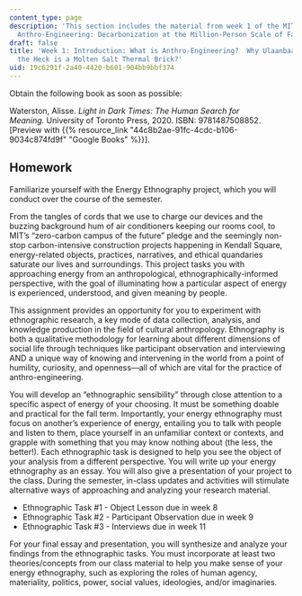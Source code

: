```yaml
---
content_type: page
description: 'This section includes the material from week 1 of the MIT course 21A.S01,
  Anthro-Engineering: Decarbonization at the Million-Person Scale of Fall 2023.'
draft: false
title: 'Week 1: Introduction: What is Anthro-Engineering?  Why Ulaanbaatar?  What
  the Heck is a Molten Salt Thermal Brick?'
uid: 19c6291f-2a40-4420-b601-904bb9bbf374
---
```

Obtain the following book as soon as possible: 

Waterston, Alisse. *Light in Dark Times: The Human Search for Meaning.* University of Toronto Press, 2020. ISBN: 9781487508852. \[Preview with {{% resource_link "44c8b2ae-91fc-4cdc-b106-9034c874fd9f" "Google Books" %}}\].

## Homework

Familiarize yourself with the Energy Ethnography project, which you will conduct over the course of the semester.

From the tangles of cords that we use to charge our devices and the buzzing background hum of air conditioners keeping our rooms cool, to MIT’s “zero-carbon campus of the future” pledge and the seemingly non-stop carbon-intensive construction projects happening in Kendall Square, energy-related objects, practices, narratives, and ethical quandaries saturate our lives and surroundings. This project tasks you with approaching energy from an anthropological, ethnographically-informed perspective, with the goal of illuminating how a particular aspect of energy is experienced, understood, and given meaning by people.

This assignment provides an opportunity for you to experiment with ethnographic research, a key mode of data collection, analysis, and knowledge production in the field of cultural anthropology. Ethnography is both a qualitative methodology for learning about different dimensions of social life through techniques like participant observation and interviewing AND a unique way of knowing and intervening in the world from a point of humility, curiosity, and openness—all of which are vital for the practice of anthro-engineering.  

You will develop an “ethnographic sensibility” through close attention to a specific aspect of energy of your choosing. It must be something doable and practical for the fall term. Importantly, your energy ethnography must focus on another’s experience of energy, entailing you to talk with people and listen to them, place yourself in an unfamiliar context or contexts, and grapple with something that you may know nothing about (the less, the better!). Each ethnographic task is designed to help you see the object of your analysis from a different perspective. You will write up your energy ethnography as an essay. You will also give a presentation of your project to the class. During the semester, in-class updates and activities will stimulate alternative ways of approaching and analyzing your research material.

- Ethnographic Task #1 - Object Lesson due in week 8  
- Ethnographic Task #2 - Participant Observation due in week 9 
- Ethnographic Task #3 - Interviews due in week 11

For your final essay and presentation, you will synthesize and analyze your findings from the ethnographic tasks. You must incorporate at least two theories/concepts from our class material to help you make sense of your energy ethnography, such as exploring the roles of human agency, materiality, politics, power, social values, ideologies, and/or imaginaries.